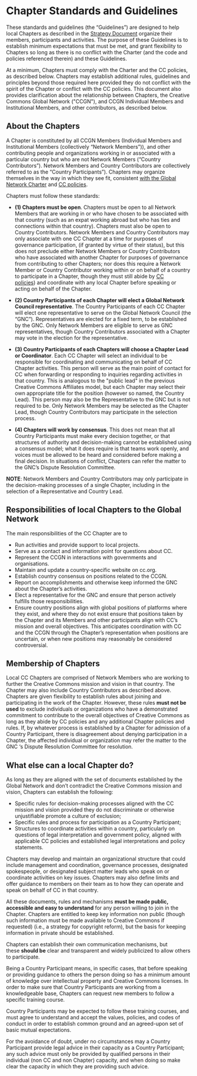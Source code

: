 
# Chapter Standards and Guidelines

These standards and guidelines (the “Guidelines”) are designed to help local Chapters as described in the [Strategy Document](https://creativecommons.org/wp-content/uploads/2017/05/GlobalNetworkStrategy-Final.pdf) organize their members, participants and activities. The purpose of these Guidelines is to establish minimum expectations that must be met, and grant flexibility to Chapters so long as there is no conflict with the Charter (and the code and policies referenced therein) and these Guidelines. 

At a minimum, Chapters must comply with the Charter and the CC policies, as described below. Chapters may establish additional rules, guidelines and principles beyond those required here provided they do not conflict with the spirit of the Chapter or conflict with the CC policies. This document also provides clarification about the relationship between Chapters, the Creative Commons Global 
Network ("CCGN"), and CCGN Individual Members and Institutional Members, and other contributors, as described below.

## About the Chapters

A Chapter is constituted by all CCGN Members (Individual Members and Institutional Members (collectively “Network Members”)), and other contributing people and organizations working in or associated with a particular country but who are not Network Members (“Country Contributors”). Network Members and Country Contributors are collectively referred to as the “Country Participants”). Chapters may organize themselves in the way in which they see fit, consistent [with the Global Network Charter](https://creativecommons.org/network/charter/) and [CC policies](https://creativecommons.org/policies).

Chapters must follow these standards:

* **(1) Chapters must be open**. Chapters must be open to all Network Members that are working in or who have chosen to be associated with that country (such as an expat working abroad but who has ties and connections within that country). Chapters must also be open to Country Contributors. Network Members and Country Contributors may only associate with one CC Chapter at a time for purposes of governance participation, (if granted by virtue of their status), but this does not preclude either Network Members or Country Contributors who have associated with another Chapter for purposes of governance from contributing to other Chapters; nor does this require a Network Member or Country Contributor working within or on behalf of a country to participate in a Chapter, though they must still abide by [CC policies](https://creativecommons.org/policies)) and coordinate with any local Chapter before speaking or acting on behalf of the Chapter.

* **(2) Country Participants of each Chapter will elect a Global Network Council representative**. The Country Participants of each CC Chapter will elect one representative to serve on the Global Network Council (the “GNC”). Representatives are elected for a fixed term, to be established by the GNC. Only Network Members are eligible to serve as GNC representatives, though Country Contributors associated with a Chapter may vote in the election for the representative.  

* **(3) Country Participants of each Chapters will choose a Chapter Lead or Coordinator**. Each CC Chapter will select an individual to be responsible for coordinating and communicating on behalf of CC Chapter activities. This person will serve as the main point of contact for CC when forwarding or responding to inquiries regarding activities in that country. This is analogous to the "public lead" in the previous Creative Commons Affiliates model, but each Chapter may select their own appropriate title for the position (however so named, the Country Lead). This person may also be the Representative to the GNC but is not required to be. Only Network Members may be selected as the Chapter Lead, though Country Contributors may participate in the selection process.

* **(4) Chapters will work by consensus**. This does not mean that all Country Participants must make every decision together, or that structures of authority and decision-making cannot be established using a consensus model; what it does require is that teams work openly, and voices must be allowed to be heard and considered before making a final decision. In situations of conflict, Chapters can refer the matter to the GNC’s Dispute Resolution Committee.

**NOTE**: Network Members and Country Contributors may only participate in the decision-making processes of a single Chapter, including in the selection of a  Representative and Country Lead. 

## Responsibilities of local Chapters to the Global Network

The main responsibilities of the CC Chapter are to 

* Run activities and provide support to local projects.
* Serve as a contact and information point for questions about CC.
* Represent the CCGN in interactions with governments and organisations.
* Maintain and update a country-specific website on cc.org. 
* Establish country consensus on positions related to the CCGN.
* Report on accomplishments and otherwise keep informed the GNC about the Chapter’s activities.
* Elect a representative for the GNC and ensure that person actively fulfills those responsibilities.
* Ensure country positions align with global positions of platforms where they exist, and where they do not exist ensure that positions taken by the Chapter and its Members and other participants align with CC’s mission and overall objectives. This anticipates coordination with CC and the CCGN through the Chapter’s representation when positions are uncertain, or when new positions may reasonably be considered controversial.

## Membership of Chapters

Local CC Chapters are comprised of Network Members who are working to further the Creative Commons mission and vision in that country. The Chapter may also include Country Contributors as described above. Chapters are given flexibility to establish rules about joining and participating in the work of the Chapter. However, these rules **must not be used** to exclude individuals or organizations who have a demonstrated commitment to contribute to the overall objectives of Creative Commons as long as they abide by CC policies and any additional Chapter policies and rules. If, by whatever process is established by a Chapter for admission of a Country Participant, there is disagreement about denying participation in a Chapter, the affected individual or organization may refer the matter to the GNC ‘s Dispute Resolution Committee for resolution.

## What else can a local Chapter do?

As long as they are aligned with the set of documents established by the Global Network and don’t contradict the Creative Commons mission and vision, Chapters can establish the following:

* Specific rules for decision-making processes aligned with the CC mission and vision provided they do not discriminate or otherwise unjustifiable promote a culture of exclusion;
* Specific rules and process for participation as a Country Participant;
* Structures to coordinate activities within a country, particularly on questions of legal interpretation and government policy, aligned with applicable CC policies and established legal interpretations and policy statements.

Chapters may develop and maintain an organizational structure that could include management and coordination, governance processes, designated spokespeople, or designated subject matter leads who speak on or coordinate activities on key issues. Chapters may also define limits and offer guidance to members on their team as to how they can operate and speak on behalf of CC in that country.

All these documents, rules and mechanisms **must be made public, accessible and easy to understand** for any person willing to join in the Chapter. Chapters are entitled to keep key information non public (though such information must be made available to Creative Commons if requested) (i.e., a strategy for copyright reform), but the basis for keeping information in private should be established.

Chapters can establish their own communication mechanisms, but these **should be** clear and transparent and widely publicized to allow others to participate.

Being a Country Participant means, in specific cases, that before speaking or providing guidance to others the person doing so has a minimum amount of knowledge over intellectual property and Creative Commons licenses. In order to make sure that Country Participants are working from a knowledgeable base, Chapters can request new members to follow a specific training course.

Country Participants may be expected to follow these training courses, and must agree to understand and accept the values, policies, and codes of conduct in order to establish common ground and an agreed-upon set of basic mutual expectations.

For the avoidance of doubt, under no circumstances may a Country Participant provide legal advice in their capacity as a Country Participant; any such advice must only be provided by qualified persons in their individual (non CC and non Chapter) capacity, and when doing so make clear the capacity in which they are providing such advice.
